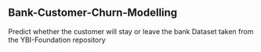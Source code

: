 ## Bank-Customer-Churn-Modelling
Predict whether the customer will stay or leave the bank
Dataset taken from the YBI-Foundation repository
